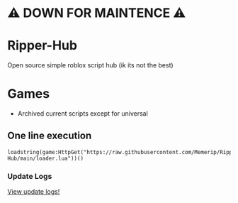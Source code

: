 # ⚠️ DOWN FOR MAINTENCE ⚠️

# Ripper-Hub
Open source simple roblox script hub (ik its not the best)

# Games

<ul>
  <li>Archived current scripts except for universal</li>
</ul>

## One line execution

```
loadstring(game:HttpGet("https://raw.githubusercontent.com/Memerip/Ripper-Hub/main/loader.lua"))()
```

### Update Logs

<a href="https://github.com/Memerip/Ripper-Hub/blob/main/Updates.md">View update logs!</a>
